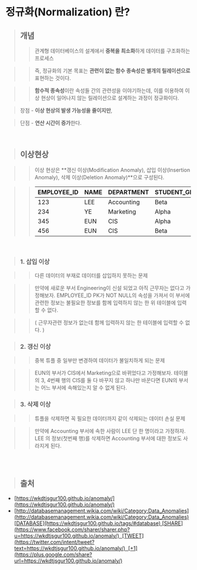 
# 정규화(Normalization) 란?

>## 개념
>>관계형 데이터베이스의 설계에서 **중복을 최소화**하게 데이터를 구조화하는 프로세스

>>즉, 정규화의 기본 목표는 **관련이 없는 함수 종속성은 별개의 릴레이션으로** 표현하는 것이다.

>>**함수적 종속성**이란 속성들 간의 관련성을 이야기하는데, 이를 이용하여 이상 현상이 일어나지 않는 릴레이션으로 설계하는 과정이 정규화이다.

>장점 - **이상 현상의 발생 가능성을 줄이지만**,

>단점 - **연산 시간이 증가**한다.

<br>

>## 이상현상

>>이상 현상은 **갱신 이상(Modification Anomaly), 삽입 이상(Insertion Anomaly), 삭제 이상(Deletion Anomaly)**으로 구성된다.

>>| EMPLOYEE_ID | NAME | DEPARTMENT | STUDENT_GROUP |
>>| --- | --- | --- | --- |
>>| 123 | LEE | Accounting | Beta |
>>| 234 | YE | Marketing | Alpha |
>>| 345 | EUN | CIS | Alpha |
>>| 456 | EUN | CIS | Beta |

<br>

> ### 1. 삽입 이상

>>다른 데이터의 부재로 데이터를 삽입하지 못하는 문제

>>만약에 새로운 부서 Engineering이 신설 되었고 아직 근무자는 없다고 가정해보자. EMPLOYEE_ID PK가 NOT NULL의 속성을 가져서 이 부서에 관련한 정보는 불필요한 정보를 함께 입력하지 않는 한 위 테이블에 입력할 수 없다. 

>>( 근무자관련 정보가 없는데 함께 입력하지 않는 한 테이블에 입력할 수 없다. )


>### 2. 갱신 이상

>>중복 튜플 중 일부만 변경하여 데이터가 불일치하게 되는 문제

>>EUN의 부서가 CIS에서 Marketing으로 바뀌었다고 가정해보자. 테이블의 3, 4번째 행의 CIS를 둘 다 바꾸지 않고 하나만 바꾼다면 EUN의 부서는 어느 부서에 속해있는지 알 수 없게 된다.



>### 3. 삭제 이상

>>튜플을 삭제하면 꼭 필요한 데이터까지 같이 삭제되는 데이터 손실 문제

>>만약에 Accounting 부서에 속한 사람이 LEE 단 한 명이라고 가정하자.  LEE
의 정보(첫번째 행)를 삭제하면 Accounting 부서에 대한 정보도 사라지게 된다.

<br>
<br>

>## 출처

- [https://wkdtjsgur100.github.io/anomaly/](https://wkdtjsgur100.github.io/anomaly/)
- [http://databasemanagement.wikia.com/wiki/Category:Data_Anomalies](http://databasemanagement.wikia.com/wiki/Category:Data_Anomalies)[DATABASE](https://wkdtjsgur100.github.io/tags/#database) [SHARE](https://www.facebook.com/sharer/sharer.php?u=https://wkdtjsgur100.github.io/anomaly/)  [TWEET](https://twitter.com/intent/tweet?text=https://wkdtjsgur100.github.io/anomaly/)  [+1](https://plus.google.com/share?url=https://wkdtjsgur100.github.io/anomaly/)